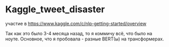 # Kaggle_tweet_disaster 
участие в 
https://www.kaggle.com/c/nlp-getting-started/overview

Так как это было 3-4 месяца назад, то я коммичу всё, что было на ноуте.
Основное, что я пробовала - разные BERT(ы) на трансформерах. 
